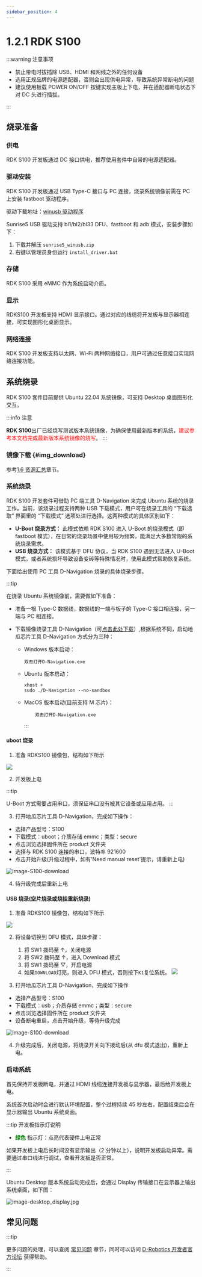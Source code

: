 ```yaml
---
sidebar_position: 4
---
```


# 1.2.1 RDK S100

:::warning 注意事项

- 禁止带电时拔插除 USB、HDMI 和网线之外的任何设备
- 选用正规品牌的电源适配器，否则会出现供电异常，导致系统异常断电的问题
- 建议使用板载 POWER ON/OFF 按键实现主板上下电，并在适配器断电状态下对 DC 头进行插拔。

:::

## 烧录准备

### **供电**

RDK S100 开发板通过 DC 接口供电，推荐使用套件中自带的电源适配器。

### **驱动安装**

RDK S100 开发板通过 USB Type-C 接口与 PC 连接，烧录系统镜像前需在 PC 上安装 fastboot 驱动程序。

驱动下载地址：[winusb 驱动程序](https://archive.d-robotics.cc/downloads/software_tools/winusb_drivers/)

Sunrise5 USB 驱动支持 bl1/bl2/bl33 DFU、fastboot 和 adb 模式，安装步骤如下：

1. 下载并解压 `sunrise5_winusb.zip`
2. 右键以管理员身份运行 `install_driver.bat`


### **存储**

RDK S100 采用 eMMC 作为系统启动介质。

### **显示**

RDKS100 开发板支持 HDMI 显示接口。通过对应的线缆将开发板与显示器相连接，可实现图形化桌面显示。

### **网络连接**

RDK S100 开发板支持以太网、Wi-Fi 两种网络接口，用户可通过任意接口实现网络连接功能。

## 系统烧录

RDK S100 套件目前提供 Ubuntu 22.04 系统镜像，可支持 Desktop 桌面图形化交互。

:::info 注意

**RDK S100**出厂已经烧写测试版本系统镜像，为确保使用最新版本的系统，<font color='Red'>建议参考本文档完成最新版本系统镜像的烧写</font>。
:::

### 镜像下载 {#img_download}

参考[1.6 资源汇总](../../01_Quick_start/download.md)章节。

### 系统烧录

RDK S100 开发套件可借助 PC 端工具 D-Navigation 来完成 Ubuntu 系统的烧录工作。当前，该烧录过程支持两种 USB 下载模式，用户可在烧录工具的 “下载选取” 界面里的 “下载模式” 选项处进行选择。这两种模式的具体区别如下：

- **U-Boot 烧录方式：** 此模式依赖 RDK S100 进入 U-Boot 的烧录模式（即 fastboot 模式），在日常的烧录场景中使用较为频繁，能满足大多数常规的系统烧录需求。
- **USB 烧录方式：** 该模式基于 DFU 协议，当 RDK S100 遇到无法进入 U-Boot 模式，或者系统损坏导致设备变砖等特殊情况时，使用此模式帮助恢复系统。

下面给出使用 PC 工具 D-Navigation 烧录的具体烧录步骤。

:::tip

在烧录 Ubuntu 系统镜像前，需要做如下准备：

- 准备一根 Type-C 数据线，数据线的一端与板子的 Type-C 接口相连接，另一端与 PC 相连接。
- 下载镜像烧录工具 D-Navigation（可[点击此处下载](https://archive.d-robotics.cc/downloads/software_tools/download_tools/)）,根据系统不同，启动地瓜芯片工具 D-Navigation 方式分为三种：

  - Windows 版本启动：

        双击打开D-Navigation.exe

  - Ubuntu 版本启动：

        xhost +
        sudo ./D-Navigation --no-sandbox

  - MacOS 版本启动(目前支持 M 芯片)：

            双击打开D-Navigation.exe

    :::

#### uboot 烧录

1. 准备 RDKS100 镜像包，结构如下所示

![](https://rdk-doc.oss-cn-beijing.aliyuncs.com/doc/img/07_Advanced_development/05_mcu_development/01_S100/basic_information/acore_product.png)

2. 开发板上电

:::tip

U-Boot 方式需要占用串口，须保证串口没有被其它设备或应用占用。
:::

3. 打开地瓜芯片工具 D-Navigation，完成如下操作：

- 选择产品型号：S100
- 下载模式：uboot；介质存储 emmc；类型：secure
- 点击浏览选择固件所在 product 文件夹
- 选择与 RDK S100 连接的串口，波特率 921600
- 点击开始升级(升级过程中，如有'Need manual reset'提示，请重新上电)

![image-S100-download](https://rdk-doc.oss-cn-beijing.aliyuncs.com/doc/img/01_Quick_start/image/install_os/image-S100-download.png)

4. 待升级完成后重新上电

#### USB 烧录(空片烧录或烧挂重新烧录)

1. 准备 RDKS100 镜像包，结构如下所示

![](https://rdk-doc.oss-cn-beijing.aliyuncs.com/doc/img/07_Advanced_development/05_mcu_development/01_S100/basic_information/acore_product.png)

2. 将设备切换到 DFU 模式，具体步骤：

   1. 将 SW1 拨码至 ↑，关闭电源
   2. 将 SW2 拨码至 ↑，进入 Download 模式
   3. 将 SW1 拨码至 ▽，开启电源
   4. 如果`DOWNLOAD`灯亮，则进入 DFU 模式，否则按下`K1`复位系统。
![](https://rdk-doc.oss-cn-beijing.aliyuncs.com/doc/img/07_Advanced_development/05_mcu_development/01_S100/basic_information/board_dfu1.png)

3. 打开地瓜芯片工具 D-Navigation，完成如下操作

- 选择产品型号：S100
- 下载模式：usb；介质存储 emmc；类型：secure
- 点击浏览选择固件所在 product 文件夹
- 设备断电重启，点击开始升级，等待升级完成

![image-S100-download](https://rdk-doc.oss-cn-beijing.aliyuncs.com/doc/img/01_Quick_start/image/install_os/image-S100-download_dfu.jpg)

4. 升级完成后，关闭电源，将烧录开关向下拨动后(从 dfu 模式退出)，重新上电。

### 启动系统

首先保持开发板断电，并通过 HDMI 线缆连接开发板与显示器，最后给开发板上电。

系统首次启动时会进行默认环境配置，整个过程持续 45 秒左右，配置结束后会在显示器输出 Ubuntu 系统桌面。

:::tip 开发板指示灯说明

- **<font color='Green'>绿色</font>** 指示灯：点亮代表硬件上电正常

如果开发板上电后长时间没有显示输出（2 分钟以上），说明开发板启动异常。需要通过串口线进行调试，查看开发板是否正常。

:::

Ubuntu Desktop 版本系统启动完成后，会通过 Display 传输接口在显示器上输出系统桌面，如下图：

![image-desktop_display.jpg](https://rdk-doc.oss-cn-beijing.aliyuncs.com/doc/img/01_Quick_start/image/install_os/image-desktop_display_s100.jpg)

## **常见问题**

:::tip

更多问题的处理，可以查阅 [常见问题](../../08_FAQ/01_hardware_and_system.md) 章节，同时可以访问 [D-Robotics 开发者官方论坛](https://developer.d-robotics.cc/forum) 获得帮助。

:::
